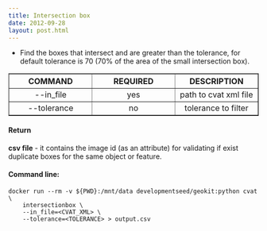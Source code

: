 ```yaml
---
title: Intersection box
date: 2012-09-28
layout: post.html
---
```


- Find the boxes that intersect and are greater than the tolerance, for default tolerance is 70 (70% of the area of the small intersection box).

<table border>
	<tr>
		<th style="width: 30%;">COMMAND</th> 
        <th style="width: 30%;">REQUIRED</th> 
        <th style="width: 30%;">DESCRIPTION</th>
	</tr>
	<tr>
		<td style="text-align: center; vertical-align: middle;">--in_file</td> 
        <td style="text-align: center; vertical-align: middle;">yes</td>
        <td style="text-align: center; vertical-align: middle;">path to cvat xml file</td>
	</tr>
	<tr>
		<td style="text-align: center; vertical-align: middle;">--tolerance</td> 
        <td style="text-align: center; vertical-align: middle;">no</td>
        <td style="text-align: center; vertical-align: middle;">tolerance to filter</td>
	</tr>       
</table>

#### Return

**csv file** - it contains the image id (as an attribute) for validating if exist duplicate boxes for the same object or feature.

#### Command line:

```
docker run --rm -v ${PWD}:/mnt/data developmentseed/geokit:python cvat \ 
    intersectionbox \
    --in_file=<CVAT_XML> \
    --tolerance=<TOLERANCE> > output.csv
```